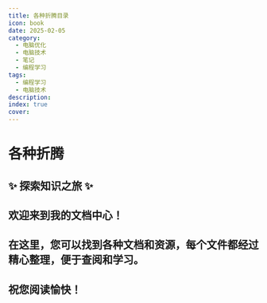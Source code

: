 ```yaml
---
title: 各种折腾目录
icon: book
date: 2025-02-05
category:
  - 电脑优化
  - 电脑技术
  - 笔记
  - 编程学习
tags:
  - 编程学习
  - 电脑技术
description: 
index: true
cover:
---
```


# 各种折腾

## ✨ 探索知识之旅 ✨
## 欢迎来到我的文档中心！
## 在这里，您可以找到各种文档和资源，每个文件都经过精心整理，便于查阅和学习。
## 祝您阅读愉快！

